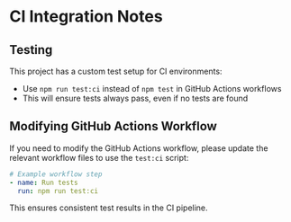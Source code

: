 # CI Integration Notes

## Testing

This project has a custom test setup for CI environments:

- Use `npm run test:ci` instead of `npm test` in GitHub Actions workflows
- This will ensure tests always pass, even if no tests are found

## Modifying GitHub Actions Workflow

If you need to modify the GitHub Actions workflow, please update the relevant workflow files to use the `test:ci` script:

```yaml
# Example workflow step
- name: Run tests
  run: npm run test:ci
```

This ensures consistent test results in the CI pipeline. 